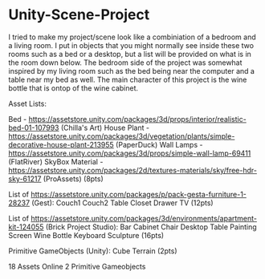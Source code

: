 # Unity-Scene-Project

I tried to make my project/scene look like a combiniation of a bedroom and a living room. I put in objects that you might normally see inside these two rooms such as a bed or a desktop, but a list will be provided on what is in the room down below. The bedroom side of the project was somewhat inspired by my living room such as the bed being near the computer and a table near my bed as well. The main character of this project is the wine bottle that is ontop of the wine cabinet.

Asset Lists:

Bed - https://assetstore.unity.com/packages/3d/props/interior/realistic-bed-01-107993 (Chilla's Art)
House Plant - https://assetstore.unity.com/packages/3d/vegetation/plants/simple-decorative-house-plant-213955 (PaperDuck)
Wall Lamps - https://assetstore.unity.com/packages/3d/props/simple-wall-lamp-69411 (FlatRiver)
SkyBox Material - https://assetstore.unity.com/packages/2d/textures-materials/sky/free-hdr-sky-61217 (ProAssets)
(8pts)

List of https://assetstore.unity.com/packages/p/pack-gesta-furniture-1-28237 (Gest):
Couch1
Couch2
Table
Closet
Drawer
TV
(12pts)

List of https://assetstore.unity.com/packages/3d/environments/apartment-kit-124055 (Brick Project Studio):
Bar Cabinet
Chair
Desktop Table
Painting
Screen
Wine Bottle
Keyboard 
Sculpture 
(16pts)

Primitive GameObjects (Unity):
Cube
Terrain
(2pts)

18 Assets Online 
2 Primitive Gameobjects
